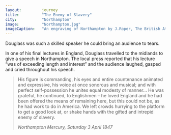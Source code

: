 ```yaml
---
layout: 		journey
title: 			"The Enemy of Slavery"
city:			"Northampton"
image: 			"Northampton.jpg"
imageCaption: 	"An engraving of Northampton by J.Roper, The British Atlas, 1810."
---
```


Douglass was such a skilled speaker he could bring an audience to tears.

In one of his final lectures in England, Douglass travelled to the midlands to give a speech in Northampton. The local press reported that his lecture “was of exceeding length and interest” and the audience laughed, gasped and cried throughout his speech.

>His figure is commanding, his eyes and entire countenance animated and expressive, his voice at once sonorous and musical; and with perfect self-possession he unites equal modesty of manner… He was grateful, he continued, to Englishmen – he loved England and he had been offered the means of remaining here, but this could not be, as he had work to do in America. We left crowds hurrying to the platform to get a good look at, or shake hands with the gifted and intrepid enemy of slavery.
> <footer><cite>Northampton Mercury, Saturday 3 April 1847</cite></footer>

